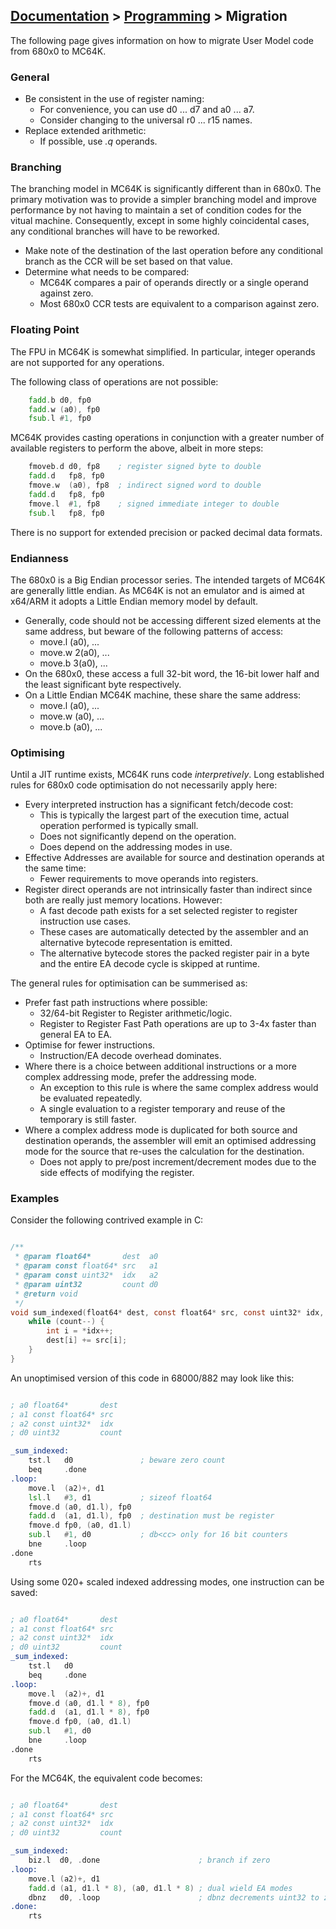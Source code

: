 ## [Documentation](../README.md) > [Programming](./README.md) > Migration

The following page gives information on how to migrate User Model code from 680x0 to MC64K.

### General

* Be consistent in the use of register naming:
    - For convenience, you can use d0 ... d7 and a0 ... a7.
    - Consider changing to the universal r0 ... r15 names.
* Replace extended arithmetic:
    - If possible, use _.q_ operands.

### Branching

The branching model in MC64K is significantly different than in 680x0. The primary motivation was to provide a simpler branching model and improve performance by not having to maintain a set of condition codes for the vitual machine. Consequently, except in some highly coincidental cases, any conditional branches will have to be reworked.

* Make note of the destination of the last operation before any conditional branch as the CCR will be set based on that value.
* Determine what needs to be compared:
   - MC64K compares a pair of operands directly or a single operand against zero.
   - Most 680x0 CCR tests are equivalent to a comparison against zero.

### Floating Point

The FPU in MC64K is somewhat simplified. In particular, integer operands are not supported for any operations.

The following class of operations are not possible:

```asm
    fadd.b d0, fp0
    fadd.w (a0), fp0
    fsub.l #1, fp0
```

MC64K provides casting operations in conjunction with a greater number of available registers to perform the above, albeit in more steps:

```asm
    fmoveb.d d0, fp8    ; register signed byte to double
    fadd.d   fp8, fp0
    fmove.w  (a0), fp8  ; indirect signed word to double
    fadd.d   fp8, fp0
    fmove.l  #1, fp8    ; signed immediate integer to double
    fsub.l   fp8, fp0
```

There is no support for extended precision or packed decimal data formats.

### Endianness

The 680x0 is a Big Endian processor series. The intended targets of MC64K are generally little endian. As MC64K is not an emulator and is aimed at x64/ARM it adopts a Little Endian memory model by default.

* Generally, code should not be accessing different sized elements at the same address, but beware of the following patterns of access:
    - move.l (a0), ...
    - move.w 2(a0), ...
    - move.b 3(a0), ...
* On the 680x0, these access a full 32-bit word, the 16-bit lower half and the least significant byte respectively.
* On a Little Endian MC64K machine, these share the same address:
    - move.l (a0), ...
    - move.w (a0), ...
    - move.b (a0), ...

### Optimising

Until a JIT runtime exists, MC64K runs code _interpretively_. Long established rules for 680x0 code optimisation do not necessarily apply here:

* Every interpreted instruction has a significant fetch/decode cost:
    - This is typically the largest part of the execution time, actual operation performed is typically small.
    - Does not significantly depend on the operation.
    - Does depend on the addressing modes in use.
* Effective Addresses are available for source and destination operands at the same time:
    - Fewer requirements to move operands into registers.
* Register direct operands are not intrinsically faster than indirect since both are really just memory locations. However:
    - A fast decode path exists for a set selected register to register instruction use cases.
    - These cases are automatically detected by the assembler and an alternative bytecode representation is emitted.
    - The alternative bytecode stores the packed register pair in a byte and the entire EA decode cycle is skipped at runtime.

The general rules for optimisation can be summerised as:
* Prefer fast path instructions where possible:
    - 32/64-bit Register to Register arithmetic/logic.
    - Register to Register Fast Path operations are up to 3-4x faster than general EA to EA.
* Optimise for fewer instructions.
    - Instruction/EA decode overhead dominates.
* Where there is a choice between additional instructions or a more complex addressing mode, prefer the addressing mode.
    - An exception to this rule is where the same complex address would be evaluated repeatedly.
    - A single evaluation to a register temporary and reuse of the temporary is still faster.
* Where a complex address mode is duplicated for both source and destination operands, the assembler will emit an optimised addressing mode for the source that re-uses the calculation for the destination.
    - Does not apply to pre/post increment/decrement modes due to the side effects of modifying the register.

### Examples

Consider the following contrived example in C:

```c

/**
 * @param float64*       dest  a0
 * @param const float64* src   a1
 * @param const uint32*  idx   a2
 * @param uint32         count d0
 * @return void
 */
void sum_indexed(float64* dest, const float64* src, const uint32* idx, uint32 count) {
    while (count--) {
        int i = *idx++;
        dest[i] += src[i];
    }
}
```

An unoptimised version of this code in 68000/882 may look like this:

```asm

; a0 float64*       dest
; a1 const float64* src
; a2 const uint32*  idx
; d0 uint32         count

_sum_indexed:
    tst.l   d0               ; beware zero count
    beq     .done
.loop:
    move.l  (a2)+, d1
    lsl.l   #3, d1           ; sizeof float64
    fmove.d (a0, d1.l), fp0
    fadd.d  (a1, d1.l), fp0  ; destination must be register
    fmove.d fp0, (a0, d1.l)
    sub.l   #1, d0           ; db<cc> only for 16 bit counters
    bne     .loop
.done
    rts
```
Using some 020+ scaled indexed addressing modes, one instruction can be saved:

```asm

; a0 float64*       dest
; a1 const float64* src
; a2 const uint32*  idx
; d0 uint32         count
_sum_indexed:
    tst.l   d0
    beq     .done
.loop:
    move.l  (a2)+, d1
    fmove.d (a0, d1.l * 8), fp0
    fadd.d  (a1, d1.l * 8), fp0
    fmove.d fp0, (a0, d1.l)
    sub.l   #1, d0
    bne     .loop
.done
    rts
```

For the MC64K, the equivalent code becomes:

```asm

; a0 float64*       dest
; a1 const float64* src
; a2 const uint32*  idx
; d0 uint32         count

_sum_indexed:
    biz.l  d0, .done                      ; branch if zero
.loop:
    move.l (a2)+, d1
    fadd.d (a1, d1.l * 8), (a0, d1.l * 8) ; dual wield EA modes
    dbnz   d0, .loop                      ; dbnz decrements uint32 to zero
.done:
    rts
```
